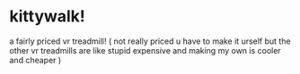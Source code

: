 # kittywalk!

a fairly priced vr treadmill!
( not really priced u have to make it urself but the other vr treadmills are like stupid expensive and making my own is cooler and cheaper )
